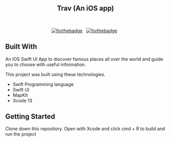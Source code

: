 <h2 align="center">
  Trav (An iOS app)
</h2>

<br/>
<center>

[![forthebadge](https://forthebadge.com/images/badges/built-with-love.svg)](https://forthebadge.com) &nbsp;
[![forthebadge](https://forthebadge.com/images/badges/made-with-swift.svg)](https://forthebadge.com) &nbsp;

</center>

## Built With

An IOS Swift UI App to discover famous places all over the world and guide you to choose with useful information.<br/>

This project was built using these technologies.

- Swift Programming language
- Swift UI
- MapKit
- Xcode 13

## Getting Started

Clone down this repository. Open with Xcode and click cmd + R to build and run the project


